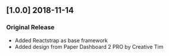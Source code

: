 ## [1.0.0] 2018-11-14
### Original Release
- Added Reactstrap as base framework
- Added design from Paper Dashboard 2 PRO by Creative Tim
